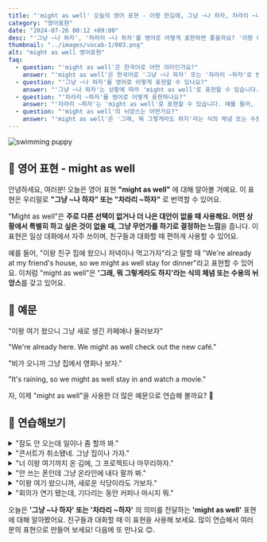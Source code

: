 ```yaml
---
title: "'might as well' 오늘의 영어 표현 - 이왕 한김에, 그냥 ~나 하자, 차라리 ~나 하자"
category: "영어표현"
date: "2024-07-26 00:12 +09:00"
desc: "'그냥 ~나 하자', '차라리 ~나 하자'를 영어로 어떻게 표현하면 좋을까요? '이왕 여기 왔으니 새로 생긴 카페나 둘러보자', '비가 오니까 그냥 집에서 영화나 보자.' 등을 영어로 표현하는 법을 배워봅시다. 다양한 예문을 통해서 연습하고 본인의 표현으로 만들어 보세요."
thumbnail: "../images/vocab-1/003.png"
alt: "might as well 영어표현"
faq:
  - question: "'might as well'은 한국어로 어떤 의미인가요?"
    answer: "'might as well'은 한국어로 '그냥 ~나 하자' 또는 '차라리 ~하자'로 번역될 수 있습니다. 다른 선택이 없거나 더 나은 대안이 없을 때 사용하는 표현입니다. 예를 들어, '이왕 여기 왔으니 그냥 새로 생긴 카페에나 둘러보자'는 'We're already here. We might as well check out the new café.'로 말할 수 있습니다."
  - question: "'그냥 ~나 하자'를 영어로 어떻게 표현할 수 있나요?"
    answer: "'그냥 ~나 하자'는 상황에 따라 'might as well'로 표현할 수 있습니다. 예를 들어, '이왕 여기 왔으니 그냥 새로 생긴 카페에나 둘러보자'는 'We're already here. We might as well check out the new café.'로 말할 수 있습니다."
  - question: "'차라리 ~하자'를 영어로 어떻게 표현하나요?"
    answer: "'차라리 ~하자'는 'might as well'로 표현할 수 있습니다. 예를 들어, '비가 오니까 차라리 집에서 영화나 보자'는 'It's raining, so we might as well stay in and watch a movie.'로 표현할 수 있습니다."
  - question: "'might as well'의 뉘앙스는 어떤가요?"
    answer: "'might as well'은 '그래, 뭐 그렇게라도 하지'라는 식의 체념 또는 수용의 뉘앙스를 갖고 있습니다. 적극적인 선택이라기보다는 상황을 받아들이고 그에 맞춰 행동을 결정하는 느낌을 줍니다."
---
```


![swimming puppy](../images/vocab-1/v003-1.avif)

## 🌟 영어 표현 - might as well

안녕하세요, 여러분! 오늘은 영어 표현 **"might as well"** 에 대해 알아볼 거예요. 이 표현은 우리말로 **"그냥 ~나 하자" 또는 "차라리 ~하자"** 로 번역할 수 있어요.

"Might as well"은 **주로 다른 선택이 없거나 더 나은 대안이 없을 때 사용해요. 어떤 상황에서 특별히 하고 싶은 것이 없을 때, 그냥 무언가를 하기로 결정하는 느낌**을 줍니다. 이 표현은 일상 대화에서 자주 쓰이며, 친구들과 대화할 때 편하게 사용할 수 있어요.

예를 들어, "이왕 친구 집에 왔으니 저녁이나 먹고가자"라고 말할 때 "We're already at my friend's house, so we might as well stay for dinner"라고 표현할 수 있어요. 이처럼 "might as well"은 **'그래, 뭐 그렇게라도 하지'라는 식의 체념 또는 수용의 뉘앙스**를 갖고 있어요.

## 📖 예문

"이왕 여기 왔으니 그냥 새로 생긴 카페에나 둘러보자"

"We're already here. We might as well check out the new café."

"비가 오니까 그냥 집에서 영화나 보자."

"It's raining, so we might as well stay in and watch a movie."

자, 이제 "might as well"을 사용한 더 많은 예문으로 연습해 볼까요? 🌟

## 💬 연습해보기

<details>
<summary>"잠도 안 오는데 일이나 좀 할까 봐."</summary>
<span>"I can't sleep. I might as well get some work done."</span>
</details>

<details>
<summary>"콘서트가 취소됐네. 그냥 집이나 가자."</summary>
<span>"The concert's canceled. We might as well go home."</span>
</details>

<details>
<summary>"너 이왕 여기까지 온 김에, 그 프로젝트나 마무리하자."</summary>
<span>"You've come this far. You might as well finish the project."</span>
</details>

<details>
<summary>"안 쓰는 폰인데 그냥 온라인에 내다 팔까 봐."</summary>
<span>"I'm not using this old phone. I might as well sell it online."</span>
</details>

<details>
<summary>"이왕 여기 왔으니까, 새로운 식당이라도 가보자."</summary>
<span>"We're already here, so we might as well check out the new restaurant."</span>
</details>

<details>
<summary>"회의가 연기 됐는데, 기다리는 동안 커피나 마시지 뭐."</summary>
<span>"The meeting's been delayed. We might as well grab a coffee while we wait.</span>
</details>

오늘은 **'그냥 ~나 하자' 또는 '차라리 ~하자'** 의 의미를 전달하는 **'might as well'** 표현에 대해 알아봤어요. 친구들과 대화할 때 이 표현을 사용해 보세요. 많이 연습해서 여러분의 표현으로 만들어 보세요! 다음에 또 만나요 😊.
